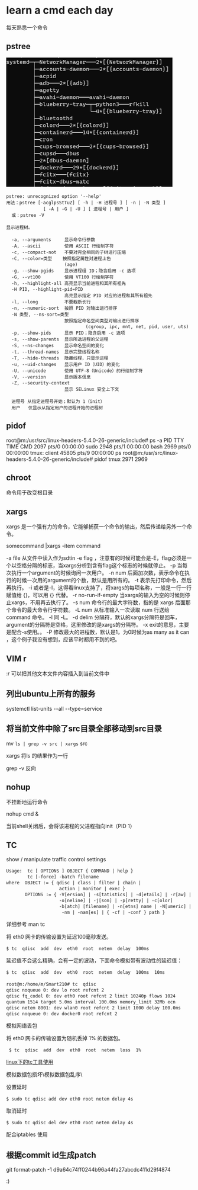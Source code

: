 learn a cmd each day
======

每天熟悉一个命令


pstree
----

![](pstree.png)

```help
pstree: unrecognized option '--help'
用法：pstree [-acglpsStTuZ] [ -h | -H 进程号 ] [ -n | -N 类型 ]
              [ -A | -G | -U ] [ 进程号 | 用户 ]
  或：pstree -V

显示进程树。

  -a, --arguments     显示命令行参数
  -A, --ascii         使用 ASCII 行绘制字符
  -c, --compact-not   不要对完全相同的子树进行压缩
  -C, --color=类型    按照指定属性对进程上色
                      (age)
  -g, --show-pgids    显示进程组 ID；隐含启用 -c 选项
  -G, --vt100         使用 VT100 行绘制字符
  -h, --highlight-all 高亮显示当前进程和其所有祖先
  -H PID, --highlight-pid=PID
                      高亮显示指定 PID 对应的进程和其所有祖先
  -l, --long          不要截断长行
  -n, --numeric-sort  按照 PID 对输出进行排序
  -N 类型, --ns-sort=类型
                      按照指定命名空间类型对输出进行排序
                              (cgroup, ipc, mnt, net, pid, user, uts)
  -p, --show-pids     显示 PID；隐含启用 -c 选项
  -s, --show-parents  显示所选进程的父进程
  -S, --ns-changes    显示命名空间的变化
  -t, --thread-names  显示完整线程名称
  -T, --hide-threads  隐藏线程，只显示进程
  -u, --uid-changes   显示用户 ID（UID）的变化
  -U, --unicode       使用 UTF-8（Unicode）的行绘制字符
  -V, --version       显示版本信息
  -Z, --security-context
                      显示 SELinux 安全上下文

  进程号 从指定进程号开始；默认为 1（init）
  用户   仅显示从指定用户的进程开始的进程树
```


pidof
-------

root@m:/usr/src/linux-headers-5.4.0-26-generic/include# ps -a
    PID TTY          TIME CMD
   2097 pts/0    00:00:00 sudo
   2948 pts/1    00:00:00 bash
   2969 pts/0    00:00:00 tmux: client
  45805 pts/9    00:00:00 ps
root@m:/usr/src/linux-headers-5.4.0-26-generic/include# pidof tmux
2971 2969


chroot
------

命令用于改变根目录



xargs
-----

xargs 是一个强有力的命令，它能够捕获一个命令的输出，然后传递给另外一个命令。

somecommand |xargs -item  command

-a file 从文件中读入作为sdtin
-e flag ，注意有的时候可能会是-E，flag必须是一个以空格分隔的标志，当xargs分析到含有flag这个标志的时候就停止。
-p 当每次执行一个argument的时候询问一次用户。
-n num 后面加次数，表示命令在执行的时候一次用的argument的个数，默认是用所有的。
-t 表示先打印命令，然后再执行。
-i 或者是-I，这得看linux支持了，将xargs的每项名称，一般是一行一行赋值给 {}，可以用 {} 代替。
-r no-run-if-empty 当xargs的输入为空的时候则停止xargs，不用再去执行了。
-s num 命令行的最大字符数，指的是 xargs 后面那个命令的最大命令行字符数。
-L num 从标准输入一次读取 num 行送给 command 命令。
-l 同 -L。
-d delim 分隔符，默认的xargs分隔符是回车，argument的分隔符是空格，这里修改的是xargs的分隔符。
-x exit的意思，主要是配合-s使用。。
-P 修改最大的进程数，默认是1，为0时候为as many as it can ，这个例子我没有想到，应该平时都用不到的吧。



VIM r
-----

:r
可以把其他文本文件内容插入到当前文件中



列出ubuntu上所有的服务
-------

systemctl list-units --all --type=service


将当前文件中除了src目录全部移动到src目录
-----
mv `ls | grep -v src | xargs` src

xargs 将ls 的结果作为一行

grep -v 反向


nohup
----
不挂断地运行命令

nohup cmd &

当前shell关闭后，会将该进程的父进程指向init（PID 1）


TC
------

show / manipulate traffic control settings

	Usage:  tc [ OPTIONS ] OBJECT { COMMAND | help }
	        tc [-force] -batch filename
	where  OBJECT := { qdisc | class | filter | chain |
	                    action | monitor | exec }
	       OPTIONS := { -V[ersion] | -s[tatistics] | -d[etails] | -r[aw] |
	                    -o[neline] | -j[son] | -p[retty] | -c[olor]
	                    -b[atch] [filename] | -n[etns] name | -N[umeric] |
	                     -nm | -nam[es] | { -cf | -conf } path }


详细参考 man tc

将 eth0 网卡的传输设置为延迟100毫秒发送。

	$ tc  qdisc  add  dev  eth0  root  netem  delay  100ms  

延迟值不会这么精确，会有一定的波动，下面命令模拟带有波动性的延迟值：

	$ tc  qdisc  add  dev  eth0  root  netem  delay  100ms  10ms

	root@m:/home/m/Smart210# tc  qdisc
	qdisc noqueue 0: dev lo root refcnt 2
	qdisc fq_codel 0: dev eth0 root refcnt 2 limit 10240p flows 1024 quantum 1514 target 5.0ms interval 100.0ms memory_limit 32Mb ecn
	qdisc netem 8001: dev wlan0 root refcnt 2 limit 1000 delay 100.0ms
	qdisc noqueue 0: dev docker0 root refcnt 2

模拟网络丢包

将 eth0 网卡的传输设置为随机丢掉 1% 的数据包。
	
	 $ tc  qdisc  add  dev  eth0  root  netem  loss  1%  

[linux下的tc工具使用](https://blog.csdn.net/Hh20161314/article/details/81408037)

模拟数据包损坏\模拟数据包乱序\

设置延时

	$ sudo tc qdisc add dev eth0 root netem delay 4s

取消延时
	
	$ sudo tc qdisc del dev eth0 root netem delay 4s

配合iptables 使用


根据commit id生成patch
------

git format-patch -1 d9a64c74ff0244b96a44fa27abcdc411d29f4874

:)

